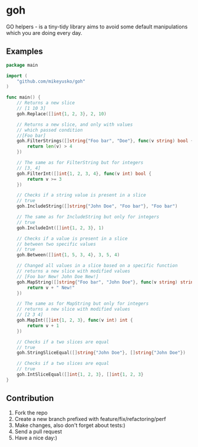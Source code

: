 # goh

GO helpers - is a tiny-tidy library aims to avoid some default manipulations which you are doing every day.


## Examples

```go
package main

import (
	"github.com/mikeyusko/goh"
)

func main() {
	// Returns a new slice
	// [1 10 3]
	goh.Replace([]int{1, 2, 3}, 2, 10)

	// Returns a new slice, and only with values
	// which passed condition
	//[Foo bar]
	goh.FilterStrings([]string{"Foo bar", "Doe"}, func(v string) bool {
		return len(v) > 4
	})

	// The same as for FilterString but for integers
	// [3, 4]
	goh.FilterInt([]int{1, 2, 3, 4}, func(v int) bool {
		return v >= 3
	})

	// Checks if a string value is present in a slice
	// true
	goh.IncludeString([]string{"John Doe", "Foo bar"}, "Foo bar")

	// The same as for IncludeString but only for integers
	// true
	goh.IncludeInt([]int{1, 2, 3}, 1)

	// Checks if a value is present in a slice
	// between two specific values
	// true
	goh.Between([]int{1, 5, 3, 4}, 3, 5, 4)

	// Changed all values in a slice based on a specific function
	// returns a new slice with modified values
	// [Foo bar New! John Doe New!]
	goh.MapString([]string{"Foo bar", "John Doe"}, func(v string) string {
		return v + " New!"
	})

	// The same as for MapString but only for integers
	// returns a new slice with modified values
	// [2 3 4]
	goh.MapInt([]int{1, 2, 3}, func(v int) int {
		return v + 1
	})

	// Checks if a two slices are equal
	// true
	goh.StringSliceEqual([]string{"John Doe"}, []string{"John Doe"})

	// Checks if a two slices are equal
	// true
	goh.IntSliceEqual([]int{1, 2, 3}, []int{1, 2, 3}
}
```

## Contribution

1. Fork the repo
2. Create a new branch prefixed with feature/fix/refactoring/perf
3. Make changes, also don't forget about tests:)
4. Send a pull request
5. Have a nice day:)